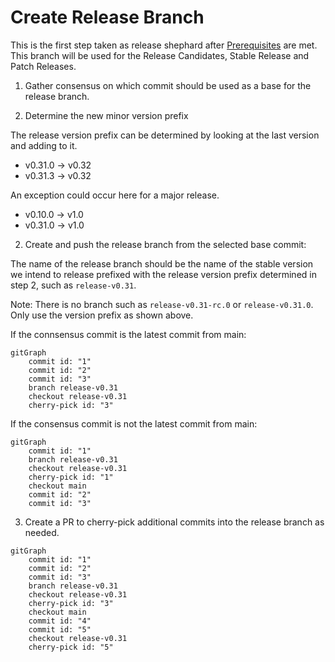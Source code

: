 # Create Release Branch

This is the first step taken as release shephard after [Prerequisites](./prerequisites.md) are met. This branch will be used for the Release Candidates, Stable Release and Patch Releases.

1. Gather consensus on which commit should be used as a base for the release
   branch.

2. Determine the new minor version prefix

The release version prefix can be determined by looking at the last version and adding to it. 

- v0.31.0 -> v0.32
- v0.31.3 -> v0.32

An exception could occur here for a major release.

- v0.10.0 -> v1.0
- v0.31.0 -> v1.0

2. Create and push the release branch from the selected base commit:

The name of the release branch should be the name of the stable version we intend 
to release prefixed with the release version prefix determined in step 2, such as `release-v0.31`.

Note: There is no branch such as `release-v0.31-rc.0` or `release-v0.31.0`. Only use the version prefix as shown above.

If the connsensus commit is the latest commit from main:

```mermaid
gitGraph
    commit id: "1"
    commit id: "2"
    commit id: "3"
    branch release-v0.31
    checkout release-v0.31
    cherry-pick id: "3"
```

If the consensus commit is not the latest commit from main:

```mermaid
gitGraph
    commit id: "1"
    branch release-v0.31
    checkout release-v0.31
    cherry-pick id: "1"
    checkout main
    commit id: "2"
    commit id: "3"
```

3. Create a PR to cherry-pick additional commits into the release branch as
   needed. 

```mermaid
gitGraph
    commit id: "1"
    commit id: "2"
    commit id: "3"
    branch release-v0.31
    checkout release-v0.31
    cherry-pick id: "3"
    checkout main
    commit id: "4"
    commit id: "5"
    checkout release-v0.31
    cherry-pick id: "5"
```
